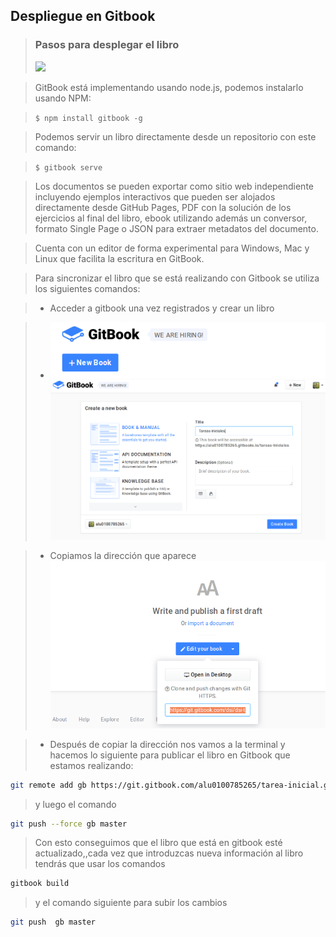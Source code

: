  ## Despliegue en Gitbook 
> ### Pasos para desplegar el libro
> ![](../../imagenes/gitbook.PNG)

>  GitBook está implementando usando node.js, podemos instalarlo usando NPM:

> ```$ npm install gitbook -g```

> Podemos servir un libro directamente desde un repositorio con este comando:

> ```$ gitbook serve ```

> Los documentos se pueden exportar como sitio web independiente incluyendo ejemplos interactivos que pueden ser alojados directamente desde GitHub Pages, 
PDF con la solución de los ejercicios al final del libro, ebook utilizando además un conversor, formato Single Page o JSON 
para extraer metadatos del documento.

> Cuenta con un editor de forma experimental para Windows, Mac y Linux que facilita la escritura en GitBook.
  
> Para sincronizar el libro que se está realizando con Gitbook se utiliza los siguientes comandos:

> * Acceder a gitbook una vez registrados y crear un libro

> * ![](../../imagenes/6.PNG) 
>   ![](../../imagenes/7.PNG)
 
> * Copiamos la dirección que aparece
> ![](../../imagenes/8.PNG)

> * Después de copiar la dirección nos vamos a la terminal y hacemos lo siguiente para publicar el libro en Gitbook que estamos realizando:

```bash
git remote add gb https://git.gitbook.com/alu0100785265/tarea-inicial.git

```
> y luego el comando 

```bash 
git push --force gb master

```
> Con esto conseguimos que el libro que está en gitbook esté actualizado,,cada vez que introduzcas nueva información al libro tendrás 
que usar los comandos 

```bash 
gitbook build

```

> y el comando siguiente para subir los cambios

```bash 
git push  gb master

```

